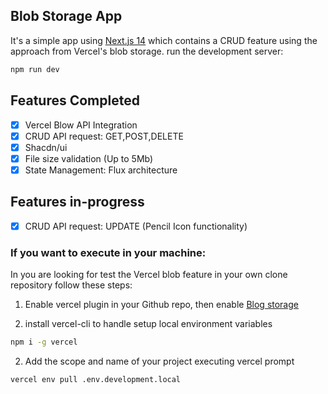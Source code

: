 ## Blob Storage App

It's a simple app using [Next.js 14](https://nextjs.org/blog/next-14) which contains a CRUD feature using the approach from Vercel's blob storage.
run the development server:

```bash
npm run dev
```

## Features Completed

- [x] Vercel Blow API Integration
- [x] CRUD API request: GET,POST,DELETE
- [x] Shacdn/ui
- [x] File size validation (Up to 5Mb)
- [x] State Management: Flux architecture

## Features in-progress

- [x] CRUD API request: UPDATE (Pencil Icon functionality)

### If you want to execute in your machine:
In you are looking for test the Vercel blob feature in your own clone repository follow these steps:

1. Enable vercel plugin in your Github repo, then enable [Blog storage](https://vercel.com/docs/storage/vercel-blob#getting-started)

1. install vercel-cli to handle setup local environment variables
```bash
npm i -g vercel
```

2. Add the scope and name of your project executing vercel prompt
```bash
vercel env pull .env.development.local
```
